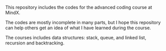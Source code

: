 This repository includes the codes for the advanced coding course at MindX.

The codes are mostly incomplete in many parts, but I hope this repository can help others get an idea of what I have learned during the course.

The courses includes data structures: stack, queue, and linked list, recursion and backtracking.
